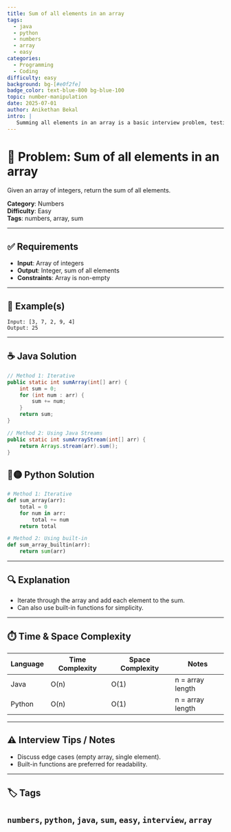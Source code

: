 ```yaml
---
title: Sum of all elements in an array
tags:
  - java
  - python
  - numbers
  - array
  - easy
categories:
  - Programming
  - Coding
difficulty: easy
background: bg-[#e0f2fe]
badge_color: text-blue-800 bg-blue-100
topic: number-manipulation
date: 2025-07-01
author: Anikethan Bekal
intro: |
   Summing all elements in an array is a basic interview problem, testing iteration and aggregation logic.
---
```


# 🧠 Problem: Sum of all elements in an array

Given an array of integers, return the sum of all elements.

**Category**: Numbers  
**Difficulty**: Easy  
**Tags**: numbers, array, sum

---

## ✅ Requirements
- **Input**: Array of integers
- **Output**: Integer, sum of all elements
- **Constraints**: Array is non-empty

---

## 🧪 Example(s)
```text
Input: [3, 7, 2, 9, 4]
Output: 25
```

---

## ☕ Java Solution
```java
// Method 1: Iterative
public static int sumArray(int[] arr) {
    int sum = 0;
    for (int num : arr) {
        sum += num;
    }
    return sum;
}

// Method 2: Using Java Streams
public static int sumArrayStream(int[] arr) {
    return Arrays.stream(arr).sum();
}
```

## 🔵🟡 Python Solution
```python
# Method 1: Iterative
def sum_array(arr):
    total = 0
    for num in arr:
        total += num
    return total

# Method 2: Using built-in
def sum_array_builtin(arr):
    return sum(arr)
```

---

## 🔍 Explanation
- Iterate through the array and add each element to the sum.
- Can also use built-in functions for simplicity.

---

## ⏱️ Time & Space Complexity
| Language | Time Complexity | Space Complexity | Notes |
|----------|-----------------|------------------|-------|
| Java     | O(n)            | O(1)             | n = array length |
| Python   | O(n)            | O(1)             | n = array length |

---

## ⚠️ Interview Tips / Notes
- Discuss edge cases (empty array, single element).
- Built-in functions are preferred for readability.

---

## 🏷 Tags
`numbers`, `python`, `java`, `sum`, `easy`, `interview`, `array`
--- 
